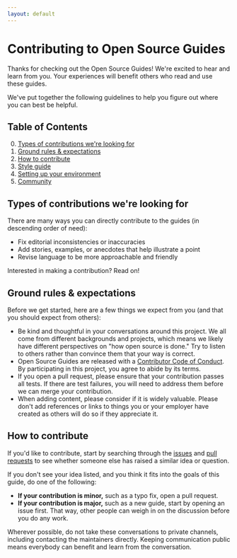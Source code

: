 ```yaml
---
layout: default
---
```


# Contributing to Open Source Guides

Thanks for checking out the Open Source Guides! We're excited to hear and learn from you. Your experiences will benefit others who read and use these guides.

We've put together the following guidelines to help you figure out where you can best be helpful.

## Table of Contents

0. [Types of contributions we're looking for](#types-of-contributions-were-looking-for)
0. [Ground rules & expectations](#ground-rules--expectations)
0. [How to contribute](#how-to-contribute)
0. [Style guide](#style-guide)
0. [Setting up your environment](#setting-up-your-environment)
0. [Community](#community)

## Types of contributions we're looking for
There are many ways you can directly contribute to the guides (in descending order of need):

* Fix editorial inconsistencies or inaccuracies
* Add stories, examples, or anecdotes that help illustrate a point
* Revise language to be more approachable and friendly

Interested in making a contribution? Read on!

## Ground rules & expectations

Before we get started, here are a few things we expect from you (and that you should expect from others):

* Be kind and thoughtful in your conversations around this project. We all come from different backgrounds and projects, which means we likely have different perspectives on "how open source is done." Try to listen to others rather than convince them that your way is correct.
* Open Source Guides are released with a [Contributor Code of Conduct](./CODE_OF_CONDUCT.md). By participating in this project, you agree to abide by its terms.
* If you open a pull request, please ensure that your contribution passes all tests. If there are test failures, you will need to address them before we can merge your contribution.
* When adding content, please consider if it is widely valuable. Please don't add references or links to things you or your employer have created as others will do so if they appreciate it.

## How to contribute

If you'd like to contribute, start by searching through the [issues](https://github.com/vvinsu/testopensource/issues) and [pull requests](https://github.com/vvinsu/testopensource/pulls) to see whether someone else has raised a similar idea or question.

If you don't see your idea listed, and you think it fits into the goals of this guide, do one of the following:
* **If your contribution is minor,** such as a typo fix, open a pull request.
* **If your contribution is major,** such as a new guide, start by opening an issue first. That way, other people can weigh in on the discussion before you do any work.

Wherever possible, do not take these conversations to private channels, including contacting the maintainers directly. Keeping communication public means everybody can benefit and learn from the conversation.
